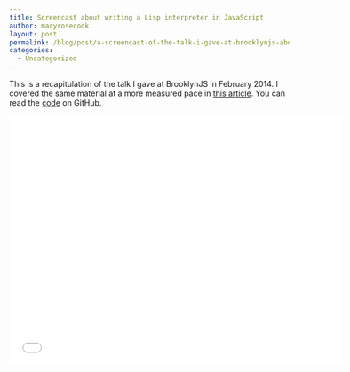 ```yaml
---
title: Screencast about writing a Lisp interpreter in JavaScript
author: maryrosecook
layout: post
permalink: /blog/post/a-screencast-of-the-talk-i-gave-at-brooklynjs-about-writing-a-lisp-interpreter-in-javascript
categories:
  - Uncategorized
---
```

This is a recapitulation of the talk I gave at BrooklynJS in February 2014. I covered the same material at a more measured pace in [this article][1]. You can read the [code][2] on GitHub.

<div class="video-container"><iframe width="600" height="450" src="//www.youtube.com/embed/hqnTvuvXPCc" frameborder="0" allowfullscreen></iframe></div>

 [1]: /post/little-lisp-interpreter
 [2]: https://github.com/maryrosecook/littlelisp/blob/master/littlelisp.js